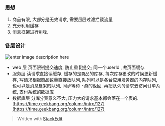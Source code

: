 ### 思想
1. 商品有限, 大部分是无效请求, 需要层层过滤拦截流量
2. 充分利用缓存
3. 消息框架进行削峰. 

### 各层设计
![enter image description here](https://drive.google.com/uc?id=1rbSNXgqxHxJYnxVr8jjVMgNmv5-EjJoJ)
* web 层
页面限制提交速度, 防止重复提交; 同一个userId , 做页面缓存
* 服务层
读请求直接读缓存, 缓存的是商品的库存, 每次库存更改的时候更新缓存, 写请求根据商品数量直接放队列,  队列可以是各台应用服务器的内存队列, 也可以是消息框架的队列,  同步等待下游的返回, 再把队列的请求去访问订单系统, 支付系统的数据库
* 数据库层
分库分表意义不大, 压力大的请求基本都会落在一个表的. 
[https://time.geekbang.org/column/intro/127](https://time.geekbang.org/column/intro/127)

> Written with [StackEdit](https://stackedit.io/).
<!--stackedit_data:
eyJoaXN0b3J5IjpbLTEyMzI5MjI0MDQsMTUyMjQ0MjgzNywtOT
QzMTA3NTk3LDE2NzI4MTc1OTAsLTE3Mjg3MDU3MjQsMzM2MDcy
NTEwXX0=
-->